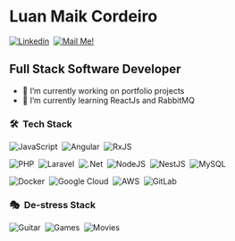 
# Luan Maik Cordeiro

[![Linkedin](https://img.shields.io/badge/-Connect-blue?style=flat-square&logo=Linkedin&logoColor=white&link=https://www.linkedin.com/in/luan-maik-786444142/)](https://www.linkedin.com/in/luan-maik-786444142/)&nbsp;
[![Mail Me!](https://img.shields.io/badge/-Contact%20Me!-c14438?style=flat-square&logo=Gmail&logoColor=white&link=mailto:luanmaik1994@gmail.com)](mailto:luanmaik1994@gmail.com)

## Full Stack Software Developer

- 🔭 I’m currently working on portfolio projects
- 🌱 I’m currently learning ReactJs and RabbitMQ

### 🛠 &nbsp;Tech Stack
![JavaScript](https://img.shields.io/badge/javascript-%23323330.svg?style=flat&logo=javascript&logoColor=%23F7DF1E)&nbsp;
![Angular](https://img.shields.io/badge/angular-%23DD0031.svg?style=flat&logo=angular&logoColor=white)&nbsp;
![RxJS](https://img.shields.io/badge/rxjs-%23B7178C.svg?style=flat&logo=reactivex&logoColor=white)

![PHP](https://img.shields.io/badge/php-%23777BB4.svg?style=flat&logo=php&logoColor=white)&nbsp;
![Laravel](https://img.shields.io/badge/laravel-%23FF2D20.svg?style=flat&logo=laravel&logoColor=white)&nbsp;
![.Net](https://img.shields.io/badge/.NET-5C2D91?style=flat&logo=.net&logoColor=white)&nbsp;
![NodeJS](https://img.shields.io/badge/node.js-6DA55F?style=flat&logo=node.js&logoColor=white)&nbsp;
![NestJS](https://img.shields.io/badge/nestjs-%23E0234E.svg?style=flat&logo=nestjs&logoColor=white)&nbsp;
![MySQL](https://img.shields.io/badge/mysql-%2300f.svg?style=flat&logo=mysql&logoColor=white)&nbsp;

![Docker](https://img.shields.io/badge/docker-%230db7ed.svg?style=flat&logo=docker&logoColor=white)&nbsp;
![Google Cloud](https://img.shields.io/badge/GoogleCloud-%234285F4.svg?style=flat&logo=google-cloud&logoColor=white)&nbsp;
![AWS](https://img.shields.io/badge/AWS-%23FF9900.svg?style=flat&logo=amazon-aws&logoColor=white)&nbsp;
![GitLab](https://img.shields.io/badge/gitlab-%23181717.svg?style=flat&logo=gitlab&logoColor=white)&nbsp;

### 🎭 &nbsp;De-stress Stack
![Guitar](https://img.shields.io/badge/%F0%9F%8E%B8%20Play%20guitar-lightgrey)&nbsp;
![Games](https://img.shields.io/badge/%F0%9F%8E%AE%20Games-lightgrey)&nbsp;
![Movies](https://img.shields.io/badge/%F0%9F%8E%A5%20Movies-lightgrey)&nbsp;

